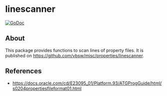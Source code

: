 # linescanner

[![GoDoc](https://godoc.org/github.com/vbsw/misc/properties/linescanner?status.svg)](https://godoc.org/github.com/vbsw/misc/properties/linescanner)

## About
This package provides functions to scan lines of property files. It is published on <https://github.com/vbsw/misc/properties/linescanner>.

## References
- https://docs.oracle.com/cd/E23095_01/Platform.93/ATGProgGuide/html/s0204propertiesfileformat01.html
